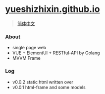 # [yueshizhixin.github.io](https://yueshizhixin.github.io)
>[简体中文](README.md)

### About
- single page web
- VUE + ElementUI + RESTful-API by Golang
- MVVM Frame

### Log
- v0.0.2 static html written over
- v0.0.1 html-frame and some models


